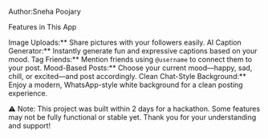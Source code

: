 Author:Sneha Poojary

 Features in This App

   Image Uploads:** Share pictures with your followers easily.
   AI Caption Generator:** Instantly generate fun and expressive captions based on your mood.
   Tag Friends:** Mention friends using `@username` to connect them to your post.
   Mood-Based Posts:** Choose your current mood—happy, sad, chill, or excited—and post accordingly.
   Clean Chat-Style Background:** Enjoy a modern, WhatsApp-style white background for a clean posting experience.

 ⚠️ Note: This project was built within 2 days for a hackathon. Some features may not be fully functional or stable yet. Thank you for your understanding and support!

